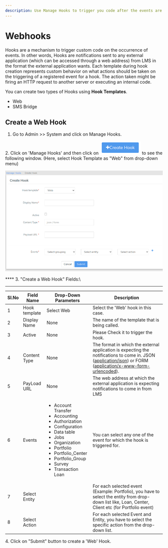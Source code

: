 ```yaml
---
description: Use Manage Hooks to trigger you code after the events are triggered
---
```


# Webhooks

Hooks are a mechanism to trigger custom code on the occurrence of events. In other words, Hooks are notifications sent to any external application (which can be accessed through a web address) from LMS in the format the external application wants.  Each template during hook creation represents custom behavior on what actions should be taken on the triggering of a registered event for a hook. The action taken might be firing an HTTP request to another server or executing an internal code.

You can create two types of Hooks using **Hook Templates**.

* &#x20;Web
* &#x20;SMS Bridge

## Create a Web Hook

1. Go to Admin >> System and click on Manage Hooks.

&#x20;    2\. Click on 'Manage Hooks' and then click on ![](../.gitbook/assets/createhook.png) to see  the following window. (Here, select Hook Template as "Web" from drop-down menu)

![](../.gitbook/assets/webhook.png)

&#x20;    ****     3. "Create a Web Hook" Fields:\
****

| Sl.No | Field Name    | Drop-Down Parameters                                                                                                                                                                                                                                              | Description                                                                                                                                                                                                                                                                                            |
| ----- | ------------- | ----------------------------------------------------------------------------------------------------------------------------------------------------------------------------------------------------------------------------------------------------------------- | ------------------------------------------------------------------------------------------------------------------------------------------------------------------------------------------------------------------------------------------------------------------------------------------------------ |
| 1     | Hook template | Select Web                                                                                                                                                                                                                                                        | Select the 'Web' hook in this case.                                                                                                                                                                                                                                                                    |
| 2     | Display Name  | None                                                                                                                                                                                                                                                              | The name of the template that is being called.                                                                                                                                                                                                                                                         |
| 3     | Active        | None                                                                                                                                                                                                                                                              | Please Check it to trigger the hook.                                                                                                                                                                                                                                                                   |
| 4     | Content Type  | None                                                                                                                                                                                                                                                              | The format in which the external application is expecting the notifications to come in. JSON ([application/json](http://en.wikipedia.org/wiki/JSON#Data\_types.2C\_syntax\_and\_example)) or FORM ([application/x-www-form-urlencoded](http://www.w3.org/TR/html401/interact/forms.html#h-17.13.4.1)). |
| 5     | PayLoad URL   | None                                                                                                                                                                                                                                                              | The web address at which the external application is expecting notifications to come in from LMS                                                                                                                                                                                                       |
| 6     | Events        | <ul><li>Account Transfer</li><li>Accounting</li><li>Authorization</li><li>Configuration</li><li>Data table</li><li>Jobs</li><li>Organization</li><li>Portfolio</li><li>Portfolio_Center</li><li>Portfolio_Group</li><li>Survey</li><li>Transaction Loan</li></ul> | You can select any one of the event for which the hook is triggered for.                                                                                                                                                                                                                               |
| 7     | Select Entity |                                                                                                                                                                                                                                                                   | For each selected event (Example: Portfolio), you have to select the entity from drop-down list like, Loan, Center, Client etc (for Portfolio event)                                                                                                                                                   |
| 8     | Select Action |                                                                                                                                                                                                                                                                   | For each selected Event and Entity, you have to select the specific action from the drop-down list.                                                                                                                                                                                                    |

&#x20;     4\. Click on "Submit" button to create a 'Web' Hook.&#x20;
